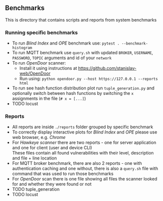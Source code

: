 ## Benchmarks

This is directory that contains scripts and reports from system benchmarks

### Running specific benchmarks
* To run _Blind Index_ and _OPE_ benchmark use: `pytest . --benchmark-histogram`
* To run MQTT benchmark use `query.sh` with updated `BROKER`, `USERNAME`, `PASSWORD`, `TOPIC` arguments and id of your `network`
* To run _OpenDoor_ scanner:
    * Install it using instructions at <https://github.com/stanislav-web/OpenDoor>
    * Run using: `python opendoor.py --host https://127.0.0.1 --reports html`
* To run see hash function distribution plot run `tuple_generation.py` and optionally switch between hash functions by switching the `x` assignments in the file
 (`# x = [...]`)
* TODO locust

### Reports
* All reports are inside `./reports` folder grouped by specific benchmark
* To correctly display interactive plots for _Blind Index_ and _OPE_ please use web browser, e.g. _Chrome_
* For _Hawkeye scanner_ there are two reports - one for server application and one for client (user and device CLI) <br>
    These files contain all found vulnerabilities with their level, description and file + line location
* For MQTT broker benchmark, there are also 2 reports - one with authentication caching and one without, there is also a `query.sh`
 file with command that was used to run those benchmarks
* For _OpenDoor_ scan there is one file showing all files the scanner looked for and whether they were found or not
* TODO tuple_generation
* TODO locust
